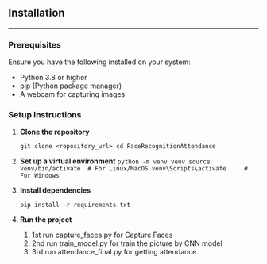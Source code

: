 ## Installation
------------------------------------

### Prerequisites

Ensure you have the following installed on your system:

-   Python 3.8 or higher
-   pip (Python package manager)
-   A webcam for capturing images

### Setup Instructions

1.  **Clone the repository**

    `git clone <repository_url>
    cd FaceRecognitionAttendance`

2.  **Set up a virtual environment**
    `python -m venv venv
    source venv/bin/activate  # For Linux/MacOS
    venv\Scripts\activate     # For Windows`

3.  **Install dependencies**

    `pip install -r requirements.txt`

4.  **Run the project**
    1. 1st run capture_faces.py for Capture Faces
    2. 2nd run train_model.py for train the picture by CNN model
    3. 3rd run attendance_final.py for getting attendance.